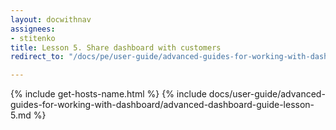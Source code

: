 ```yaml
---
layout: docwithnav
assignees:
- stitenko
title: Lesson 5. Share dashboard with customers
redirect_to: "/docs/pe/user-guide/advanced-guides-for-working-with-dashboard/advanced-dashboard-guide-lesson-5/"

---
```


{% include get-hosts-name.html %}
{% include docs/user-guide/advanced-guides-for-working-with-dashboard/advanced-dashboard-guide-lesson-5.md %}
